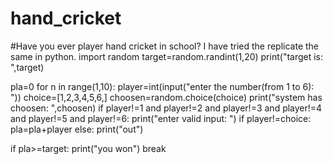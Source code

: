 # hand_cricket
#Have you ever player hand cricket in school? I have tried the replicate the same in python.
import random
target=random.randint(1,20)
print("target is: ",target)

pla=0
for n in range(1,10):
 player=int(input("enter the number(from 1 to 6): "))
 choice=[1,2,3,4,5,6,]
 choosen=random.choice(choice)
 print("system has choosen: ",choosen)
 if player!=1 and player!=2 and player!=3 and player!=4 and player!=5 and player!=6:
     print("enter valid input: ")
 if player!=choice:
    pla=pla+player
 else:
    print("out")

 if pla>=target:
    print("you won")
    break
